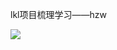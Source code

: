 lkl项目梳理学习——hzw

![](http://res.cloudinary.com/quill/image/upload/v1505355400/MyProcess1_uei1vf.png)
